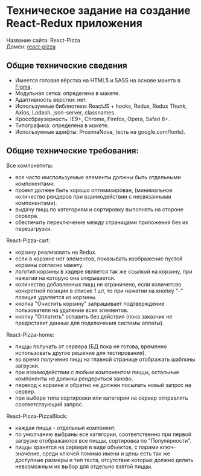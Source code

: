 <h1>Техническое задание на создание React-Redux приложения</h1>

<p>
  Название сайта: React-Pizza<br>
  Домен: <a href="https://reactive-pizza-app.herokuapp.com/">react-pizza</a>
</p>

<h2>Общие технические сведения</h2>

- Имеется готовая вёрстка на HTML5 и SASS на основе макета в <a href="https://www.figma.com/file/wWUnQwvRDWBfPx1v1pCAfO/React-Pizza">Figma</a>.
- Модульная сетка: определена в макете.
- Адаптивность верстки: нет.
- Используемые библиотеки: ReactJS + hooks, Redux, Redux Thunk, Axios, Lodash, json-server, classnames.
- Кроссбраузерность: IE9+, Chrome, Firefox, Opera, Safari 6+.
- Типографика: определена в макете.
- Используемые шрифты: ProximaNova, (есть на google.com/fonts).

<h2>Общие технические требования:</h2>

Все компонетнты:

- все часто имспользуемые элементы должны быть отдельными компонентами.
- проект должен быть хорошо оптимизирован, (минимальное количество рендеров при взаимодействии с несвязанными компонентами).
- выдачу пицц по категориям и сортировку выполнять на стороне сервера.
- обеспечить переключение между страницами приложения без их перезагрузки.

React-Pizza-cart:

- корзину реализовать на Redux.
- если в корзине нет элементов, показывать изображение пустой корзины согласно макету.
- логотип корзины в хэдере является так же ссылкой на корзину, при нажатии на которую она открывается.
- количество добавленных пицц не ограничено, если количетсво конкретной позиции в списке 1 шт, то при нажатии на кнопку "-" позиция удаляется из корзины.
- кнопка "Очистить корзину" запрашивает подтверждение пользователя на удаление всех элементов.
- кнопку "Оплатить" оставить без действия (пока заказчик не предоставит данные для подключения системы оплаты).

React-Pizza-home:

- пиццы получать от сервера (БД пока не готова, временно использовать другое решение для тестирования).
- во время получения пицц на главной странице отображать шаблоны загрузки.
- при взаимодействии с любым компонентом пиццы, остальные компоненты не должны рендериться заново.
- переход к корзине и обратно не должен посылать новый запрос на сервер.
- при выборе типа сортировки или категории на сервер отправлять соответствующий запрос.

React-Pizza-PizzaBlock:

- каждая пицца - отдельный компонент.
- по умолчанию выбраны все категории, соответственно при первой загрузке отображаются все пиццы, сортировка по "Популярности".
- пиццы хранятся на сервере в виде объектов, с парами ключ-значение, среди ключей помимо имени и цены есть так же доступные размеры и тип теста,
  отсутствие которых должно делать невозможным их выбор для отдельно взятой пиццы.
